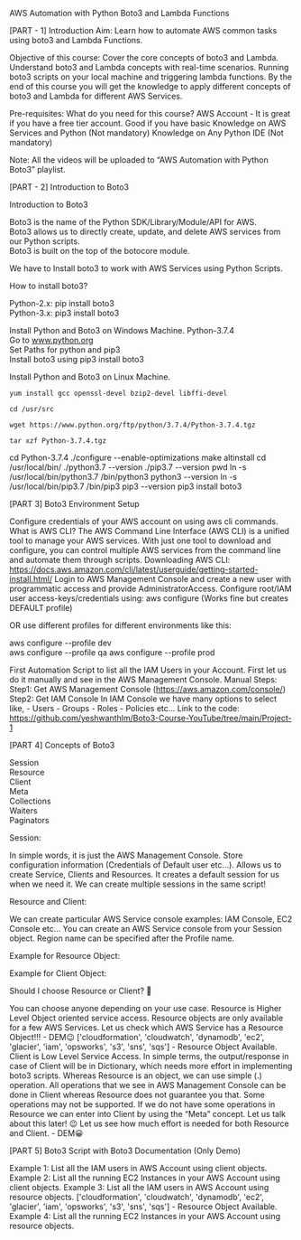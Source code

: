 AWS Automation with Python Boto3 and Lambda Functions

[PART - 1] Introduction
Aim: Learn how to automate AWS common tasks using boto3 and Lambda Functions.

Objective of this course: 
Cover the core concepts of boto3 and Lambda.
Understand boto3 and Lambda concepts with real-time scenarios.
Running boto3 scripts on your local machine and triggering lambda functions.
By the end of this course you will get the knowledge to apply different concepts of boto3 and Lambda for different AWS Services. 

Pre-requisites:
What do you need for this course?
AWS Account - It is great if you have a free tier account.
Good if you have basic Knowledge on AWS Services and Python (Not mandatory)
Knowledge on Any Python IDE (Not mandatory)

Note: All the videos will be uploaded to “AWS Automation with Python Boto3” playlist.



[PART - 2] Introduction to Boto3

Introduction to Boto3
 
Boto3 is the name of the Python SDK/Library/Module/API for AWS.  
Boto3 allows us to directly create, update, and delete AWS services from our Python scripts.  
Boto3 is built on the top of the botocore module.  

We have to Install boto3 to work with AWS Services using Python Scripts.  

How to install boto3?
  
Python-2.x:  pip install boto3  
Python-3.x:  pip3 install boto3

Install Python and Boto3 on Windows Machine.
Python-3.7.4  
Go to www.python.org  
Set Paths for python and pip3  
Install boto3 using  pip3 install boto3 

Install Python and Boto3 on Linux Machine.
```
yum install gcc openssl-devel bzip2-devel libffi-devel
```
```
cd /usr/src
```
```
wget https://www.python.org/ftp/python/3.7.4/Python-3.7.4.tgz
```
```
tar xzf Python-3.7.4.tgz
```
cd Python-3.7.4
./configure --enable-optimizations
make altinstall
cd /usr/local/bin/
./python3.7 --version
./pip3.7 --version
pwd
ln -s /usr/local/bin/python3.7 /bin/python3
python3 --version
ln -s /usr/local/bin/pip3.7 /bin/pip3
pip3 --version
pip3 install boto3




[PART 3] Boto3 Environment Setup

Configure credentials of your AWS account on using aws cli commands.
What is AWS CLI?
The AWS Command Line Interface (AWS CLI) is a unified tool to manage your AWS services. With just one tool to download and configure, you can control multiple AWS services from the command line and automate them through scripts.
Downloading AWS CLI: https://docs.aws.amazon.com/cli/latest/userguide/getting-started-install.html/ 
Login to AWS Management Console and create a new user with programmatic access and provide AdministratorAccess.
Configure root/IAM user access-keys/credentials using:
aws configure (Works fine but creates DEFAULT profile)

OR use different profiles for different environments like this:
   
aws configure --profile dev  
aws configure --profile qa 
aws configure --profile prod

First Automation Script to list all the IAM Users in your Account.
First let us do it manually and see in the AWS Management Console.
Manual Steps:
Step1: Get AWS Management Console (https://aws.amazon.com/console/)
Step2: Get IAM Console
       In IAM Console we have many options to select like,
       - Users
       - Groups
       - Roles
       - Policies etc...
Link to the code: https://github.com/yeshwanthlm/Boto3-Course-YouTube/tree/main/Project-1


[PART 4] Concepts of Boto3

Session  
Resource  
Client  
Meta  
Collections  
Waiters  
Paginators

Session:

In simple words, it is just the AWS Management Console.
Store configuration information (Credentials of Default user etc…).
Allows us to create Service, Clients and Resources.
It creates a default session for us when we need it.
We can create multiple sessions in the same script!


Resource and Client:

We can create particular AWS Service console examples: IAM Console, EC2 Console etc…
You can create an AWS Service console from your Session object.
Region name can be specified after the Profile name.

Example for Resource Object:







Example for Client Object:


Should I choose Resource or Client? 🤔

You can choose anyone depending on your use case.
Resource is Higher Level Object oriented service access. 
Resource objects are only available for a few AWS Services.
Let us check which AWS Service has a Resource Object!!!  - DEM😉
['cloudformation', 'cloudwatch', 'dynamodb', 'ec2', 'glacier', 'iam', 'opsworks', 's3', 'sns', 'sqs'] - Resource Object Available.
Client is Low Level Service Access.
In simple terms, the output/response in case of Client will be in Dictionary, which needs more effort in implementing boto3 scripts.
Whereas Resource is an object, we can use simple (.) operation.
All operations that we see in AWS Management Console can be done in Client whereas Resource does not guarantee you that. Some operations may not be supported.
If we do not have some operations in Resource we can enter into Client by using the “Meta” concept. Let us talk about this later! 😉
Let us see how much effort is needed for both Resource and Client. - DEM😀



[PART 5] Boto3 Script with Boto3 Documentation (Only Demo)

Example 1: List all the IAM users in AWS Account using client objects.
Example 2: List all the running EC2 Instances in your AWS Account using client objects.
Example 3: List all the IAM users in AWS Account using resource objects.
['cloudformation', 'cloudwatch', 'dynamodb', 'ec2', 'glacier', 'iam', 'opsworks', 's3', 'sns', 'sqs'] - Resource Object Available.
Example 4: List all the running EC2 Instances in your AWS Account using resource objects.




